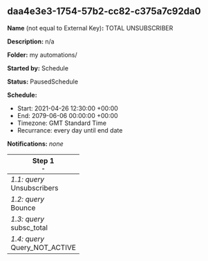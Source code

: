 ## daa4e3e3-1754-57b2-cc82-c375a7c92da0

**Name** (not equal to External Key)**:** TOTAL UNSUBSCRIBER

**Description:** n/a

**Folder:** my automations/

**Started by:** Schedule

**Status:** PausedSchedule

**Schedule:**

* Start: 2021-04-26 12:30:00 +00:00
* End: 2079-06-06 00:00:00 +00:00
* Timezone: GMT Standard Time
* Recurrance: every day until end date

**Notifications:** _none_


| Step 1<br>_<small>-</small>_ |
| --- |
| _1.1: query_<br>Unsubscribers |
| _1.2: query_<br>Bounce |
| _1.3: query_<br>subsc_total |
| _1.4: query_<br>Query_NOT_ACTIVE |
